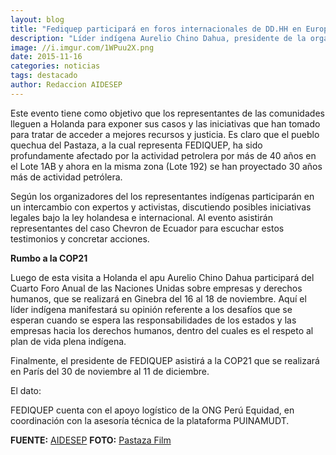 ```yaml
---
layout: blog
title: "Fediquep participará en foros internacionales de DD.HH en Europa"
description: "Líder indígena Aurelio Chino Dahua, presidente de la organización indígena FEDIQUEP base de ORPIO y AIDESEP representará a los pueblos indígenas con su participación en el Foro Público 'Pluspetrol en Perú y Chevron en Ecuador. Los impactos en las comunidades indígenas y vías de acceso a la justicia y la reparación' que se desarrollará el 24 de noviembre en Amsterdam, Holanda."
image: //i.imgur.com/1WPuu2X.png
date: 2015-11-16
categories: noticias
tags: destacado
author: Redaccion AIDESEP
---
```


Este evento tiene como objetivo que los representantes de las comunidades lleguen a Holanda para exponer sus casos y las iniciativas que han tomado para tratar de acceder a mejores recursos y justicia. Es claro que el pueblo quechua del Pastaza, a la cual representa FEDIQUEP, ha sido profundamente afectado por la actividad petrolera por más de 40 años en el Lote 1AB y ahora en la misma zona (Lote 192) se han proyectado 30 años más de actividad petrólera.

Según los organizadores del los representantes indígenas participarán en un intercambio con expertos y activistas, discutiendo posibles iniciativas legales bajo la ley holandesa e internacional. Al evento asistirán representantes del caso Chevron de Ecuador para escuchar estos testimonios y concretar acciones.

<b>Rumbo a la COP21</b>

Luego de esta visita a Holanda el apu Aurelio Chino Dahua participará del Cuarto Foro Anual de las Naciones Unidas sobre empresas y derechos humanos, que se realizará en Ginebra del 16 al 18 de noviembre. Aquí el líder indígena manifestará su opinión referente a los desafíos que se esperan cuando se espera las responsabilidades de los estados y las empresas hacia los derechos humanos, dentro del cuales es el respeto al plan de vida plena indígena.

Finalmente, el presidente de FEDIQUEP asistirá a la COP21 que se realizará en París del 30 de noviembre al 11 de diciembre.

El dato:

FEDIQUEP cuenta con el apoyo logístico de la ONG Perú Equidad, en coordinación con la asesoría técnica de la plataforma PUINAMUDT.

<b>FUENTE:</b> [AIDESEP](//www.aidesep.org.pe/fediquep-participara-en-foros-internacionales-de-dd-hh-en-europa/)
<b>FOTO:</b> [Pastaza Film](//pastazafilm.com/were-in-this-together/)

